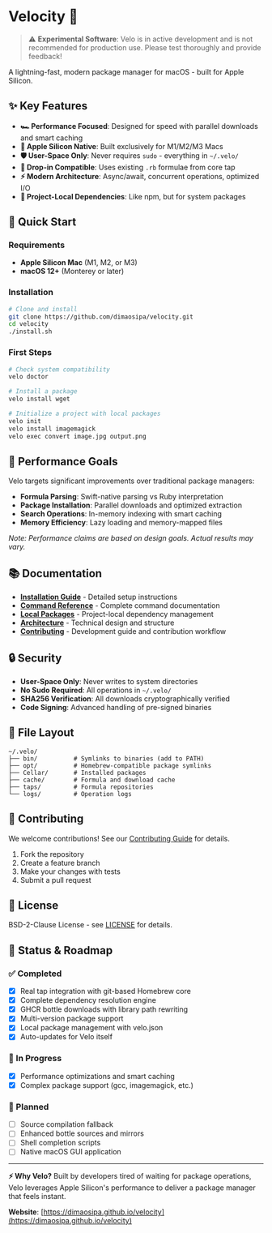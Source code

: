 # Velocity 🚀

> ⚠️ **Experimental Software**: Velo is in active development and is not recommended for production use. Please test thoroughly and provide feedback!

A lightning-fast, modern package manager for macOS - built for Apple Silicon.

## ✨ Key Features

- **🏎️ Performance Focused**: Designed for speed with parallel downloads and smart caching
- **🔋 Apple Silicon Native**: Built exclusively for M1/M2/M3 Macs
- **🛡️ User-Space Only**: Never requires `sudo` - everything in `~/.velo/`
- **🔄 Drop-in Compatible**: Uses existing `.rb` formulae from core tap
- **⚡ Modern Architecture**: Async/await, concurrent operations, optimized I/O
- **💼 Project-Local Dependencies**: Like npm, but for system packages

## 🚀 Quick Start

### Requirements

- **Apple Silicon Mac** (M1, M2, or M3)
- **macOS 12+** (Monterey or later)

### Installation

```bash
# Clone and install
git clone https://github.com/dimaosipa/velocity.git
cd velocity
./install.sh
```

### First Steps

```bash
# Check system compatibility
velo doctor

# Install a package
velo install wget

# Initialize a project with local packages
velo init
velo install imagemagick
velo exec convert image.jpg output.png
```

## 🎯 Performance Goals

Velo targets significant improvements over traditional package managers:

- **Formula Parsing**: Swift-native parsing vs Ruby interpretation
- **Package Installation**: Parallel downloads and optimized extraction  
- **Search Operations**: In-memory indexing with smart caching
- **Memory Efficiency**: Lazy loading and memory-mapped files

*Note: Performance claims are based on design goals. Actual results may vary.*

## 📚 Documentation

- **[Installation Guide](docs/installation.md)** - Detailed setup instructions
- **[Command Reference](docs/commands.md)** - Complete command documentation
- **[Local Packages](docs/local-packages.md)** - Project-local dependency management
- **[Architecture](docs/architecture.md)** - Technical design and structure
- **[Contributing](docs/contributing.md)** - Development guide and contribution workflow

## 🔒 Security

- **User-Space Only**: Never writes to system directories
- **No Sudo Required**: All operations in `~/.velo/`
- **SHA256 Verification**: All downloads cryptographically verified
- **Code Signing**: Advanced handling of pre-signed binaries

## 📁 File Layout

```
~/.velo/
├── bin/          # Symlinks to binaries (add to PATH)
├── opt/          # Homebrew-compatible package symlinks
├── Cellar/       # Installed packages
├── cache/        # Formula and download cache
├── taps/         # Formula repositories
└── logs/         # Operation logs
```

## 🤝 Contributing

We welcome contributions! See our [Contributing Guide](docs/contributing.md) for details.

1. Fork the repository
2. Create a feature branch
3. Make your changes with tests
4. Submit a pull request

## 📄 License

BSD-2-Clause License - see [LICENSE](LICENSE) for details.

## 🎯 Status & Roadmap

### ✅ Completed
- [x] Real tap integration with git-based Homebrew core
- [x] Complete dependency resolution engine
- [x] GHCR bottle downloads with library path rewriting
- [x] Multi-version package support
- [x] Local package management with velo.json
- [x] Auto-updates for Velo itself

### 🚧 In Progress
- [x] Performance optimizations and smart caching
- [x] Complex package support (gcc, imagemagick, etc.)

### 📅 Planned
- [ ] Source compilation fallback
- [ ] Enhanced bottle sources and mirrors
- [ ] Shell completion scripts
- [ ] Native macOS GUI application

---

**⚡ Why Velo?** Built by developers tired of waiting for package operations, Velo leverages Apple Silicon's performance to deliver a package manager that feels instant.

**Website**: [https://dimaosipa.github.io/velocity](https://dimaosipa.github.io/velocity)
